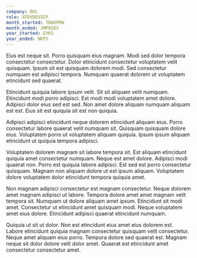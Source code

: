 ```yaml
---
company: BUL
role: XFDYDEVICP
month_started: TDWXPRW
month_ended: JMPOSEV
year_started: EYKS
year_ended: NKPS
---
```


Eius est neque sit. Porro quisquam eius magnam. Modi sed dolor tempora consectetur consectetur. Dolor etincidunt consectetur voluptatem velit quisquam. Ipsum sit est quisquam dolorem modi. Sed consectetur numquam est adipisci tempora. Numquam quaerat dolorem ut voluptatem etincidunt sed quaerat.

Etincidunt quiquia labore ipsum velit. Sit sit aliquam velit numquam. Etincidunt modi porro adipisci. Est modi modi voluptatem amet dolore. Adipisci dolor eius sed est sed. Non amet dolore aliquam numquam aliquam est est. Eius sit est quiquia sit est non quiquia.

Adipisci adipisci etincidunt neque dolorem etincidunt aliquam eius. Porro consectetur labore quaerat velit numquam sit. Quisquam quisquam dolore eius. Voluptatem porro ut voluptatem aliquam quiquia. Ipsum ipsum aliquam etincidunt ut quiquia tempora adipisci.

Voluptatem dolorem magnam sit labore tempora sit. Est aliquam etincidunt quiquia amet consectetur numquam. Neque est amet dolore. Adipisci modi quaerat non. Porro est quiquia labore adipisci. Est sed est porro consectetur quisquam. Magnam non aliquam dolore ut est ipsum aliquam. Voluptatem dolore voluptatem dolor etincidunt tempora quiquia amet.

Non magnam adipisci consectetur est magnam consectetur. Neque dolorem amet magnam adipisci ut labore. Tempora dolore amet amet magnam velit tempora sit. Numquam ut dolore aliquam amet ipsum. Etincidunt sit modi amet. Consectetur ut etincidunt amet quisquam modi. Neque voluptatem amet eius dolore. Etincidunt adipisci quaerat etincidunt numquam.

Quiquia ut sit ut dolor. Non est etincidunt eius amet eius dolorem est. Labore etincidunt quiquia magnam consectetur quisquam velit consectetur. Neque amet aliquam eius porro. Tempora dolore sed quaerat est. Magnam neque sit dolor dolore velit dolor amet. Quaerat est etincidunt amet consectetur consectetur amet.
    